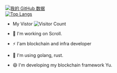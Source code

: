 
<!--
**Lawliet-Chan/Lawliet-Chan** is a ✨ _special_ ✨ repository because its `README.md` (this file) appears on your GitHub profile.

Here are some ideas to get you started:

- 🔭 I’m currently working on ...
- 🌱 I’m currently learning ...
- 👯 I’m looking to collaborate on ...
- 🤔 I’m looking for help with ...
- 💬 Ask me about ...
- 📫 How to reach me: ...
- 😄 Pronouns: ...
- ⚡ Fun fact: ...
-->

[![我的 GitHub 数据](https://github-readme-stats.vercel.app/api?username=Lawliet-Chan&theme=tokyonight)]()   
[![Top Langs](https://github-readme-stats.vercel.app/api/top-langs/?username=Lawliet-Chan&theme=tokyonight)](https://github.com/Lawliet-Chan/github-readme-stats&theme=tokyonight)  
- My Vistor ![Visitor Count](https://profile-counter.glitch.me/Lawliet-Chan/count.svg)  

- 🔭 I'm working on Scroll.
- ⚡ I'am blockchain and infra developer 
- 🌱 I'm using golang, rust.  
- 😄 I'm developing my blockchain framework Yu.

